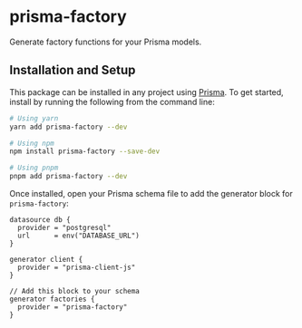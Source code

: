 # prisma-factory

Generate factory functions for your Prisma models.

## Installation and Setup

This package can be installed in any project using [Prisma](https://www.prisma.io). To get started, install by running the following from the command line:

```sh
# Using yarn
yarn add prisma-factory --dev

# Using npm
npm install prisma-factory --save-dev

# Using pnpm
pnpm add prisma-factory --dev
```

Once installed, open your Prisma schema file to add the generator block for `prisma-factory`:

```prisma
datasource db {
  provider = "postgresql"
  url      = env("DATABASE_URL")
}

generator client {
  provider = "prisma-client-js"
}

// Add this block to your schema
generator factories {
  provider = "prisma-factory"
}
```
